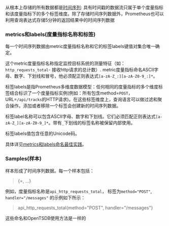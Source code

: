 从根本上存储的所有数据都是[时间序列](http://en.wikipedia.org/wiki/Time_series): 具有时间戳的数据流只属于单个度量指标和该度量指标下的多个标签维度。除了存储时间序列数据外，Prometheus也可以利用查询表达式存储5分钟的返回结果中的时间序列数据
### metrics和labels(度量指标名称和标签)
每一个时间序列数据由metric度量指标名称和它的标签labels键值对集合唯一确定。

这个metric度量指标名称指定监控目标系统的测量特征（如：`http_requests_total`- 接收http请求的总计数）. metric度量指标命名ASCII字母、数字、下划线和冒号，他必须配正则表达式`[a-zA-Z_:][a-zA-Z0-9_:]*`。

标签labels是指Prometheus多维度数据模型：任何相同的度量指标的多个维度标签结合标识了一个度量指标实例(例如：所有包含method=`POST`， URL=`/api/tracks`的HTTP请求)。在这些标签维度上，查询语言可以做过滤和聚合操作。添加或者移除一个标签会创建新的时间序列数据。

标签label名称可以包含ASCII字母、数字和下划线。它们必须匹配正则表达式`[a-zA-Z_][a-zA-Z0-9_]*`。带有`_`下划线的标签名称被保留内部使用。

标签labels值包含任意的Unicode码。

具体详见[metrics和labels命名最佳实践](https://prometheus.io/docs/practices/naming/)。

### Samples(样本)
样本形成了时间序列数据。每一个样本包括：
> <metric name>{<label name>=<label value>, ...}

例如，度量指标名称是`api_http_requests_total`， 标签为`method="POST"`, `handler="/messages"` 的示例如下所示：
> api_http_requests_total{method="POST", handler="/messages"}

这些命名和OpenTSDB使用方法是一样的

